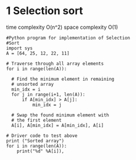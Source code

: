 # 1 Selection sort 

time complexity O(n^2) space complexity O(1)

    #Python program for implementation of Selection
    #Sort
    import sys
    A = [64, 25, 12, 22, 11]
 
    # Traverse through all array elements
    for i in range(len(A)):
     
      # Find the minimum element in remaining
      # unsorted array
      min_idx = i
      for j in range(i+1, len(A)):
          if A[min_idx] > A[j]:
              min_idx = j
             
      # Swap the found minimum element with
      # the first element       
      A[i], A[min_idx] = A[min_idx], A[i]
 
    # Driver code to test above
    print ("Sorted array")
    for i in range(len(A)):
        print("%d" %A[i]),
